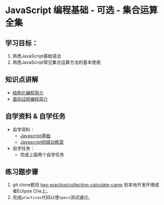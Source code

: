 # JavaScript 编程基础 - 可选 - 集合运算全集

## 学习目标：

1. 熟悉JavaScript基础语法
2. 熟悉JavaScript常见集合运算方法的基本使用

## 知识点讲解

- [结构化编程简介](https://codingstyle-cn.b0.upaiyun.com/video/tws-online/collection/结构化编程简介.mov)
- [面向过程编程简介](https://s3.cn-north-1.amazonaws.com.cn/tws-courses-resource/面向过程编程.mp4)

## 自学资料 & 自学任务

- 自学资料：
  - [Javascript基础](http://codefordream.com/courses/js_basic/sections)
  - [Javascript初级训练营](http://codefordream.com/courses/js_learning_camps/sections)
- 自学任务：
  - 完成上面两个自学任务

## 练习题步骤

1. git clone题目 [tws-practice/collection-calculate-camp](https://github.com/tws-practice/collection-calculate-camp) 到本地开发环境或者Eclipse Che上。
2. 完成`practices`代码以使`specs`测试通过。
